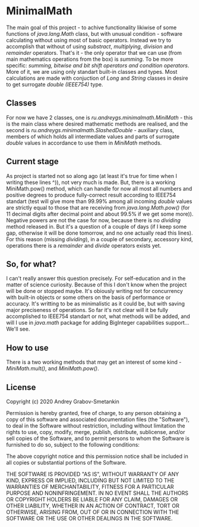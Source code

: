 # MinimalMath

The main goal of this project - to achive functionality likiwise of some functions of *java.lang.Math* class, but with unusual condition - software calculating without using most of basic operators. Instead we try to accomplish that without of using *substract*, *multiplying*, *division* and *remainder* operators. That's it - the only operator that we can use (from main mathematics operations from the box) is *summing*. To be more specific: *summing, bitwise and bit shift operators and condition operators*. More of it, we are using only standart built-in classes and types. Most calculations are made with conjuction of *Long* and *String* classes in desire to get surrogate *double (IEEE754)* type.

## Classes

For now we have 2 classes, one is *ru.andreygs.minimalmath.MiniMath* - this is the main class where desired mathematic methods are realised, and the second is *ru.andreygs.minimalmath.SlashedDouble* - auxiliary class, members of which holds all intermediate values and parts of surrogate *double* values in accordance to use them in *MiniMath* methods.

## Current stage

As project is started not so along ago (at least it's true for time when I writing these lines ^)), not very much is made. But, there is a working MiniMath.pow() method, which can handle for now all most all numbers and positive degrees to produce fully-correct result according to IEEE754 standart (test will give more than 99.99% among all incoming *double* values  are strictly equal to those that are receiving from *java.lang.Math.pow()* (for 11 decimal digits after decimal point and about 99.5% if we get some more)). Negative powers are not the case for now, because there is no *dividing* method released in. But it's a question of a couple of days (if I keep some gap, otherwise it will be done tomorrow, and no one actually read this lines). For this reason (missing *dividing*), in a couple of secondary, accessory kind, operations there is a *remainder* and *divide* operators exists yet. 

## So, for what?

I can't really answer this question precisely. For self-education and in the matter of science curiosity. Because of this I don't know when the project will be done or stopped maybe. It's obiously writing not for concurrency with built-in objects or some others on the basis of performance or accuracy. It's writting to be as minimalistic as it could be, but with saving major preciseness of operations. So far it's not clear will it be fully accomplished to IEEE754 standart or not, what methods will be added, and will I use in *java.math* package for adding BigInteger capabilities support... We'll see.

## How to use

There is a two working methods that may get an interest of some kind - *MiniMath.mult()*, and *MiniMath.pow()*.


## License

Copyright (c) 2020 Andrey Grabov-Smetankin

Permission is hereby granted, free of charge, to any person
obtaining a copy of this software and associated documentation
files (the "Software"), to deal in the Software without
restriction, including without limitation the rights to use,
copy, modify, merge, publish, distribute, sublicense, and/or sell
copies of the Software, and to permit persons to whom the
Software is furnished to do so, subject to the following
conditions:

The above copyright notice and this permission notice shall be
included in all copies or substantial portions of the Software.

THE SOFTWARE IS PROVIDED "AS IS", WITHOUT WARRANTY OF ANY KIND,
EXPRESS OR IMPLIED, INCLUDING BUT NOT LIMITED TO THE WARRANTIES
OF MERCHANTABILITY, FITNESS FOR A PARTICULAR PURPOSE AND
NONINFRINGEMENT. IN NO EVENT SHALL THE AUTHORS OR COPYRIGHT
HOLDERS BE LIABLE FOR ANY CLAIM, DAMAGES OR OTHER LIABILITY,
WHETHER IN AN ACTION OF CONTRACT, TORT OR OTHERWISE, ARISING
FROM, OUT OF OR IN CONNECTION WITH THE SOFTWARE OR THE USE OR
OTHER DEALINGS IN THE SOFTWARE.